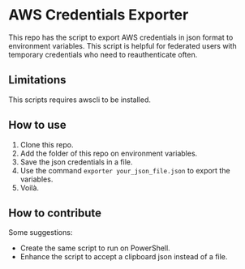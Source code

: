 # AWS Credentials Exporter

This repo has the script to export AWS credentials in json format to environment variables. This script is helpful for federated users with temporary credentials who need to reauthenticate often.

## Limitations

This scripts requires awscli to be installed.

## How to use

1. Clone this repo.
2. Add the folder of this repo on environment variables.
3. Save the json credentials in a file.
4. Use the command `exporter your_json_file.json` to export the variables.
5. Voilà.

## How to contribute

Some suggestions:

- Create the same script to run on PowerShell.
- Enhance the script to accept a clipboard json instead of a file.